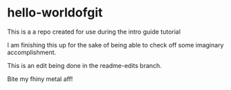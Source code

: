 hello-worldofgit
================

This is a a repo created for use during the intro guide tutorial

I am finishing this up for the sake of being able to check off some imaginary accomplishment.

This is an edit being done in the readme-edits branch. 

Bite my fhiny metal aff!
